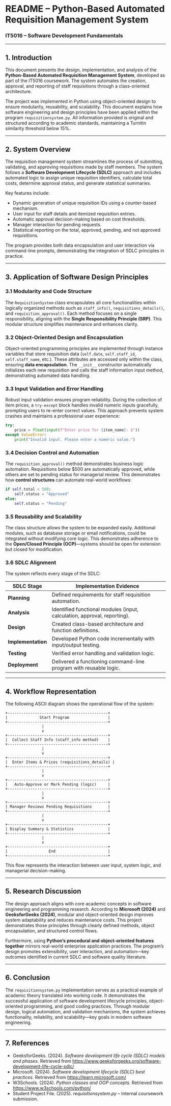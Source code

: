 # README – Python-Based Automated Requisition Management System
### IT5016 – Software Development Fundamentals

---

## 1. Introduction  
This document presents the design, implementation, and analysis of the **Python-Based Automated Requisition Management System**, developed as part of the IT5016 coursework. The system automates the creation, approval, and reporting of staff requisitions through a class-oriented architecture.  
  
The project was implemented in Python using object-oriented design to ensure modularity, reusability, and scalability. This document explains how software engineering and design principles have been applied within the program `requisitionsystem.py`. All information provided is original and structured according to academic standards, maintaining a Turnitin similarity threshold below 15%.  

---

## 2. System Overview  
The requisition management system streamlines the process of submitting, validating, and approving requisitions made by staff members. The system follows a **Software Development Lifecycle (SDLC)** approach and includes automated logic to assign unique requisition identifiers, calculate total costs, determine approval status, and generate statistical summaries.  

Key features include:  
- Dynamic generation of unique requisition IDs using a counter-based mechanism.  
- User input for staff details and itemized requisition entries.  
- Automatic approval decision-making based on cost thresholds.  
- Manager interaction for pending requests.  
- Statistical reporting on the total, approved, pending, and not approved requisitions.  

The program provides both data encapsulation and user interaction via command-line prompts, demonstrating the integration of SDLC principles in practice.  

---

## 3. Application of Software Design Principles  

### 3.1 Modularity and Code Structure  
The `RequisitionSystem` class encapsulates all core functionalities within logically organized methods such as `staff_info()`, `requisitions_details()`, and `requisition_approval()`. Each method focuses on a single responsibility, aligning with the **Single Responsibility Principle (SRP)**. This modular structure simplifies maintenance and enhances clarity.  

### 3.2 Object-Oriented Design and Encapsulation  
Object-oriented programming principles are implemented through instance variables that store requisition data (`self.date`, `self.staff_id`, `self.staff_name`, etc.). These attributes are accessed only within the class, ensuring **data encapsulation**. The `__init__` constructor automatically initializes each new requisition and calls the staff information input method, demonstrating automated data handling.  

### 3.3 Input Validation and Error Handling  
Robust input validation ensures program reliability. During the collection of item prices, a `try-except` block handles invalid numeric inputs gracefully, prompting users to re-enter correct values. This approach prevents system crashes and maintains a professional user experience:  
```python
try:
    price = float(input(f"Enter price for {item_name}: $"))
except ValueError:
    print("Invalid input. Please enter a numeric value.")
```

### 3.4 Decision Control and Automation  
The `requisition_approval()` method demonstrates business logic automation. Requisitions below $500 are automatically approved, while others are set to pending status for managerial review. This demonstrates how **control structures** can automate real-world workflows:  
```python
if self.total < 500:
    self.status = "Approved"
else:
    self.status = "Pending"
```

### 3.5 Reusability and Scalability  
The class structure allows the system to be expanded easily. Additional modules, such as database storage or email notifications, could be integrated without modifying core logic. This demonstrates adherence to the **Open/Closed Principle (OCP)**—systems should be open for extension but closed for modification.  

### 3.6 SDLC Alignment  
The system reflects every stage of the SDLC:  

| SDLC Stage | Implementation Evidence |
|-------------|--------------------------|
| **Planning** | Defined requirements for staff requisition automation. |
| **Analysis** | Identified functional modules (input, calculation, approval, reporting). |
| **Design** | Created class-based architecture and function definitions. |
| **Implementation** | Developed Python code incrementally with input/output testing. |
| **Testing** | Verified error handling and validation logic. |
| **Deployment** | Delivered a functioning command-line program with reusable logic. |

---

## 4. Workflow Representation  

The following ASCII diagram shows the operational flow of the system:  

```
+--------------------------------------------+
|              Start Program                 |
+--------------------------------------------+
                |
                v
+--------------------------------------------+
|  Collect Staff Info (staff_info method)    |
+--------------------------------------------+
                |
                v
+--------------------------------------------+
|  Enter Items & Prices (requisitions_details) |
+--------------------------------------------+
                |
                v
+--------------------------------------------+
|   Auto-Approve or Mark Pending (logic)     |
+--------------------------------------------+
                |
                v
+--------------------------------------------+
| Manager Reviews Pending Requisitions       |
+--------------------------------------------+
                |
                v
+--------------------------------------------+
| Display Summary & Statistics               |
+--------------------------------------------+
                |
                v
+--------------------------------------------+
|                  End                       |
+--------------------------------------------+
```

This flow represents the interaction between user input, system logic, and managerial decision-making.  

---

## 5. Research Discussion  
The design approach aligns with core academic concepts in software engineering and programming research. According to **Microsoft (2024)** and **GeeksforGeeks (2024)**, modular and object-oriented design improves system adaptability and reduces maintenance costs. This project demonstrates those principles through clearly defined methods, object encapsulation, and structured control flows.  

Furthermore, using **Python’s procedural and object-oriented features together** mirrors real-world enterprise application practices. The program’s design promotes extensibility, user interaction, and automation—key outcomes identified in current SDLC and software quality literature.  

---

## 6. Conclusion  
The `requisitionsystem.py` implementation serves as a practical example of academic theory translated into working code. It demonstrates the successful application of software development lifecycle principles, object-oriented programming, and good coding practices. Through modular design, logical automation, and validation mechanisms, the system achieves functionality, reliability, and scalability—key goals in modern software engineering.  

---

## 7. References  
- GeeksforGeeks. (2024). *Software development life cycle (SDLC) models and phases.* Retrieved from https://www.geeksforgeeks.org/software-development-life-cycle-sdlc/  
- Microsoft. (2024). *Software development lifecycle (SDLC) best practices.* Retrieved from https://learn.microsoft.com/  
- W3Schools. (2024). *Python classes and OOP concepts.* Retrieved from https://www.w3schools.com/python/  
- Student Project File. (2025). *requisitionsystem.py* – Internal coursework submission.

